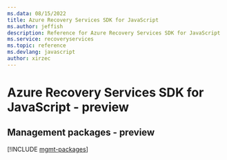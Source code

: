 ```yaml
---
ms.data: 08/15/2022
title: Azure Recovery Services SDK for JavaScript
ms.author: jeffish
description: Reference for Azure Recovery Services SDK for JavaScript
ms.service: recoveryservices
ms.topic: reference
ms.devlang: javascript
author: xirzec
---
```

# Azure Recovery Services SDK for JavaScript - preview

## Management packages - preview
[!INCLUDE [mgmt-packages](recovery-services-mgmt-index.md)]